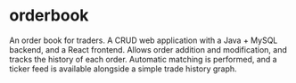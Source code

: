 # orderbook
 An order book for traders. A CRUD web application with a Java + MySQL backend, and a React frontend. Allows order addition and modification, and tracks the history of each order. Automatic matching is performed, and a ticker feed is available alongside a simple trade history graph.
